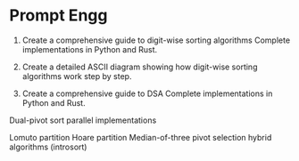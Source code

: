 # Prompt Engg

1. Create a comprehensive guide to digit-wise sorting algorithms Complete implementations in Python and Rust.

2. Create a detailed ASCII diagram showing how digit-wise sorting algorithms work step by step.

3. Create a comprehensive guide to DSA Complete implementations in Python and Rust.

Dual-pivot sort
parallel implementations

Lomuto partition
Hoare partition
Median-of-three pivot selection
hybrid algorithms (introsort)
